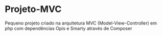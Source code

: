 # Projeto-MVC
Pequeno projeto criado na arquitetura MVC (Model-View-Controller) em php com dependências Opis e Smarty através de Composer
